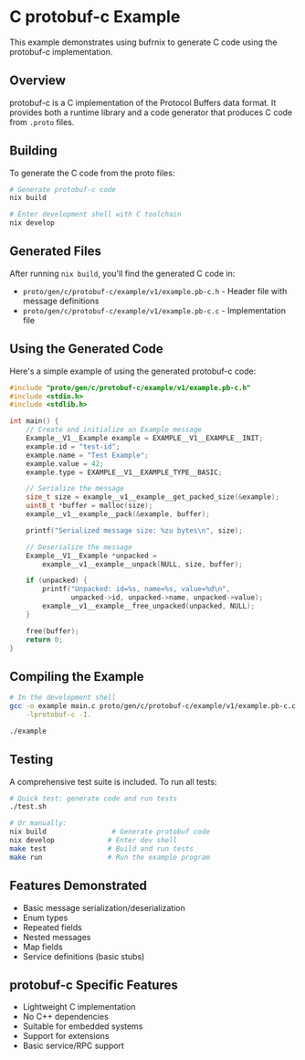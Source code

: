 # C protobuf-c Example

This example demonstrates using bufrnix to generate C code using the protobuf-c implementation.

## Overview

protobuf-c is a C implementation of the Protocol Buffers data format. It provides both a runtime library and a code generator that produces C code from `.proto` files.

## Building

To generate the C code from the proto files:

```bash
# Generate protobuf-c code
nix build

# Enter development shell with C toolchain
nix develop
```

## Generated Files

After running `nix build`, you'll find the generated C code in:

- `proto/gen/c/protobuf-c/example/v1/example.pb-c.h` - Header file with message definitions
- `proto/gen/c/protobuf-c/example/v1/example.pb-c.c` - Implementation file

## Using the Generated Code

Here's a simple example of using the generated protobuf-c code:

```c
#include "proto/gen/c/protobuf-c/example/v1/example.pb-c.h"
#include <stdio.h>
#include <stdlib.h>

int main() {
    // Create and initialize an Example message
    Example__V1__Example example = EXAMPLE__V1__EXAMPLE__INIT;
    example.id = "test-id";
    example.name = "Test Example";
    example.value = 42;
    example.type = EXAMPLE__V1__EXAMPLE_TYPE__BASIC;

    // Serialize the message
    size_t size = example__v1__example__get_packed_size(&example);
    uint8_t *buffer = malloc(size);
    example__v1__example__pack(&example, buffer);

    printf("Serialized message size: %zu bytes\n", size);

    // Deserialize the message
    Example__V1__Example *unpacked =
        example__v1__example__unpack(NULL, size, buffer);

    if (unpacked) {
        printf("Unpacked: id=%s, name=%s, value=%d\n",
               unpacked->id, unpacked->name, unpacked->value);
        example__v1__example__free_unpacked(unpacked, NULL);
    }

    free(buffer);
    return 0;
}
```

## Compiling the Example

```bash
# In the development shell
gcc -o example main.c proto/gen/c/protobuf-c/example/v1/example.pb-c.c \
    -lprotobuf-c -I.

./example
```

## Testing

A comprehensive test suite is included. To run all tests:

```bash
# Quick test: generate code and run tests
./test.sh

# Or manually:
nix build                # Generate protobuf code
nix develop             # Enter dev shell
make test               # Build and run tests
make run                # Run the example program
```

## Features Demonstrated

- Basic message serialization/deserialization
- Enum types
- Repeated fields
- Nested messages
- Map fields
- Service definitions (basic stubs)

## protobuf-c Specific Features

- Lightweight C implementation
- No C++ dependencies
- Suitable for embedded systems
- Support for extensions
- Basic service/RPC support
